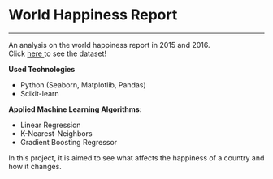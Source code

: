 # World Happiness Report
---
An analysis on the world happiness report in 2015 and 2016.
<br>
Click <a href="https://www.kaggle.com/unsdsn/world-happiness"> here </a> to see the dataset!

**Used Technologies**
- Python (Seaborn, Matplotlib, Pandas)
- Scikit-learn

**Applied Machine Learning Algorithms:**
  - Linear Regression
  - K-Nearest-Neighbors 
  - Gradient Boosting Regressor

In this project, it is aimed to see what affects the happiness of a country and how it changes.  

    
